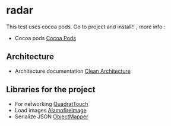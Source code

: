 # radar
This test uses cocoa pods.
Go to project and install!! , more info :
* Cocoa pods  [Cocoa Pods](https://cocoapods.org)

## Architecture ##


* Architecture documentation [Clean Architecture](https://blog.8thlight.com/uncle-bob/2012/08/13/the-clean-architecture.html)

## Libraries for the project ##

* For networking [QuadratTouch](https://github.com/Constantine-Fry/das-quadrat)
* Load images [AlamofireImage](https://github.com/Alamofire/AlamofireImage)
* Serialize JSON [ObjectMapper](https://github.com/Hearst-DD/ObjectMapper)



